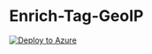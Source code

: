 # Enrich-Tag-GeoIP

[![Deploy to Azure](https://aka.ms/deploytoazurebutton)](https://portal.azure.com/#create/Microsoft.Template/uri/https://raw.githubusercontent.com/JakeD-5Q/DeployPlaybooks/main/Enrich-Tag-GeoIP/azuredeploy.json)
